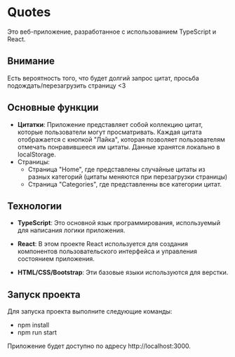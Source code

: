 # Quotes
Это веб-приложение, разработанное с использованием TypeScript и React. 

## Внимание
Есть вероятность того, что будет долгий запрос цитат, просьба подождать/перезагрузить страницу <3


## Основные функции
+ **Цитатки**: Приложение представляет собой коллекцию цитат, которые пользователи могут просматривать. Каждая цитата отображается с кнопкой "Лайка", которая позволяет пользователям отмечать понравившееся им цитаты. Данные хранятся локально в localStorage.
+ Страницы: 
  + Страница "Home", где представлены случайные цитаты из разных категорий (цитаты меняются при перезагрузки страницы)
  + Страница "Categories", где представленны все категории цитат.



## Технологии
+ **TypeScript**: Это основной язык программирования, используемый для написания логики приложения. 

+ **React**:  В этом проекте React используется для создания компонентов пользовательского интерфейса и управления состоянием приложения.

+ **HTML/CSS/Bootstrap**: Эти базовые языки используются для верстки.


## Запуск проекта
Для запуска проекта выполните следующие команды:

+ npm install
+ npm run start

Приложение будет доступно по адресу http://localhost:3000.
